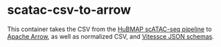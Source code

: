 # scatac-csv-to-arrow

This container takes the CSV from the [HuBMAP scATAC-seq pipeline](https://github.com/hubmapconsortium/sc-atac-seq-pipeline) to [Apache Arrow](https://arrow.apache.org/), as well as normalized CSV, and [Vitessce JSON schemas](https://github.com/hubmapconsortium/vitessce/tree/master/src/schemas).
